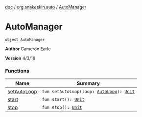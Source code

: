 [doc](../../index.md) / [org.snakeskin.auto](../index.md) / [AutoManager](./index.md)

# AutoManager

`object AutoManager`

**Author**
Cameron Earle

**Version**
4/3/18

### Functions

| Name | Summary |
|---|---|
| [setAutoLoop](set-auto-loop.md) | `fun setAutoLoop(loop: `[`AutoLoop`](../-auto-loop/index.md)`): `[`Unit`](https://kotlinlang.org/api/latest/jvm/stdlib/kotlin/-unit/index.html) |
| [start](start.md) | `fun start(): `[`Unit`](https://kotlinlang.org/api/latest/jvm/stdlib/kotlin/-unit/index.html) |
| [stop](stop.md) | `fun stop(): `[`Unit`](https://kotlinlang.org/api/latest/jvm/stdlib/kotlin/-unit/index.html) |
